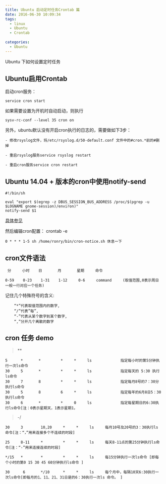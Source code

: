 ```yaml
---
title: Ubuntu 启动定时任务Crontab 篇
date: 2016-06-30 10:09:34
tags:
  - linux
  - Ubuntu
  - Crontab
  
categories:
  - Ubuntu
---
```



Ubuntu 下如何设置定时任务

## Ubuntu启用Crontab

启动cron服务：

```
service cron start
```

如果需要设置为开机时自动启动，则执行

```
sysv-rc-conf --level 35 cron on
```

另外，ubuntu默认没有开启cron执行的日志的，需要做如下3步：

    - 修改rsyslog文件，将/etc/rsyslog.d/50-default.conf 文件中的#cron.*前的#删掉

    - 重启rsyslog服务service rsyslog restart

    - 重启cron服务service cron restart


## Ubuntu 14.04 + 版本的cron中使用notify-send

```ssh
#!/bin/sh

eval "export $(egrep -z DBUS_SESSION_BUS_ADDRESS /proc/$(pgrep -u $LOGNAME gnome-session)/environ)"
notify-send $1
```

[具体参见](http://askubuntu.com/questions/298608/notify-send-doesnt-work-from-crontab/346580#346580)


然后编辑cron配置： crontab -e

```
0 * * * 1-5 sh /home/ronry/bin/cron-notice.sh 休息一下
```


## cron文件语法

```
 分     小时    日       月       星期     命令

0-59    0-23    1-31    1-12     0-6     command     (取值范围,0表示周日一般一行对应一个任务)
```


记住几个特殊符号的含义:

```
    “*”代表取值范围内的数字,
    “/”代表”每”,
    “-”代表从某个数字到某个数字,
    “,”分开几个离散的数字
```


## cron 任务 demo

> **

```
5      *       *         *     *     ls             指定每小时的第5分钟执行一次ls命令
30     5       *         *     *     ls             指定每天的 5:30 执行ls命令
30     7       8         *     *     ls             指定每月8号的7：30分执行ls命令
30     5       8         6     *     ls             指定每年的6月8日5：30执行ls命令
30     6       *         *     0     ls             指定每星期日的6:30执行ls命令[注：0表示星期天，1表示星期1，
```

> -/

```
30     3        10,20     *     *     ls     每月10号及20号的3：30执行ls命令[注：“，”用来连接多个不连续的时段]

25     8-11     *         *     *     ls     每天8-11点的第25分钟执行ls命令[注：“-”用来连接连续的时段]

*/15   *        *         *     *     ls     每15分钟执行一次ls命令 [即每个小时的第0 15 30 45 60分钟执行ls命令 ]

30      6       */10      *     *     ls     每个月中，每隔10天6:30执行一次ls命令[即每月的1、11、21、31日是的6：30执行一次ls 命令。 ]
```



